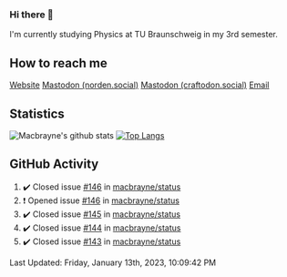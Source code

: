 ### Hi there 👋
I'm currently studying Physics at TU Braunschweig in my 3rd semester.

## How to reach me
[Website](https://florentin-schleuss.de)
<a rel="me" href="https://norden.social/@florentin">Mastodon (norden.social)</a>
<a rel="me" href="https://craftodon.social/@frodolon">Mastodon (craftodon.social)</a>
[Email](mailto:hello@macbrayne.de)

## Statistics
![Macbrayne's github stats](https://github-readme-stats.vercel.app/api?username=macbrayne&count_private=true&show_icons=true&hide_rank=true&custom_title=macbrayne's%20GitHub%20Stats)
[![Top Langs](https://github-readme-stats.vercel.app/api/top-langs/?username=macbrayne&exclude_repo=liftron&layout=compact)](https://github.com/anuraghazra/github-readme-stats)
## GitHub Activity

<!--RECENT_ACTIVITY:start-->
1. ✔️ Closed issue [#146](https://github.com/macbrayne/status/issues/146) in [macbrayne/status](https://github.com/macbrayne/status)
2. ❗️ Opened issue [#146](https://github.com/macbrayne/status/issues/146) in [macbrayne/status](https://github.com/macbrayne/status)
3. ✔️ Closed issue [#145](https://github.com/macbrayne/status/issues/145) in [macbrayne/status](https://github.com/macbrayne/status)
4. ✔️ Closed issue [#144](https://github.com/macbrayne/status/issues/144) in [macbrayne/status](https://github.com/macbrayne/status)
5. ✔️ Closed issue [#143](https://github.com/macbrayne/status/issues/143) in [macbrayne/status](https://github.com/macbrayne/status)
<!--RECENT_ACTIVITY:end-->

<!--RECENT_ACTIVITY:last_update-->
Last Updated: Friday, January 13th, 2023, 10:09:42 PM
<!--RECENT_ACTIVITY:last_update_end-->


<!--
**macbrayne/macbrayne** is a ✨ _special_ ✨ repository because its `README.md` (this file) appears on your GitHub profile.

Here are some ideas to get you started:

- 🔭 I’m currently working on ...
- 🌱 I’m currently learning ...
- 👯 I’m looking to collaborate on ...
- 🤔 I’m looking for help with ...
- 💬 Ask me about ...
- 📫 How to reach me: ...
- 😄 Pronouns: ...
- ⚡ Fun fact: ...
-->
